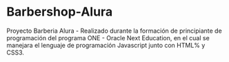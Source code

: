 # Barbershop-Alura
Proyecto Barberia Alura - Realizado durante la formación de principiante de programación del programa ONE - Oracle Next Education, en el cual se manejara el lenguaje de programación Javascript junto con HTML% y CSS3.